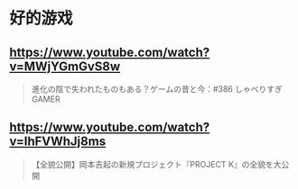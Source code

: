 # 好的游戏

## https://www.youtube.com/watch?v=MWjYGmGvS8w 

> 進化の陰で失われたものもある？ゲームの昔と今：#386 しゃべりすぎGAMER 

## https://www.youtube.com/watch?v=IhFVWhJj8ms

> 【全貌公開】岡本吉起の新規プロジェクト『PROJECT K』の全貌を大公開 
